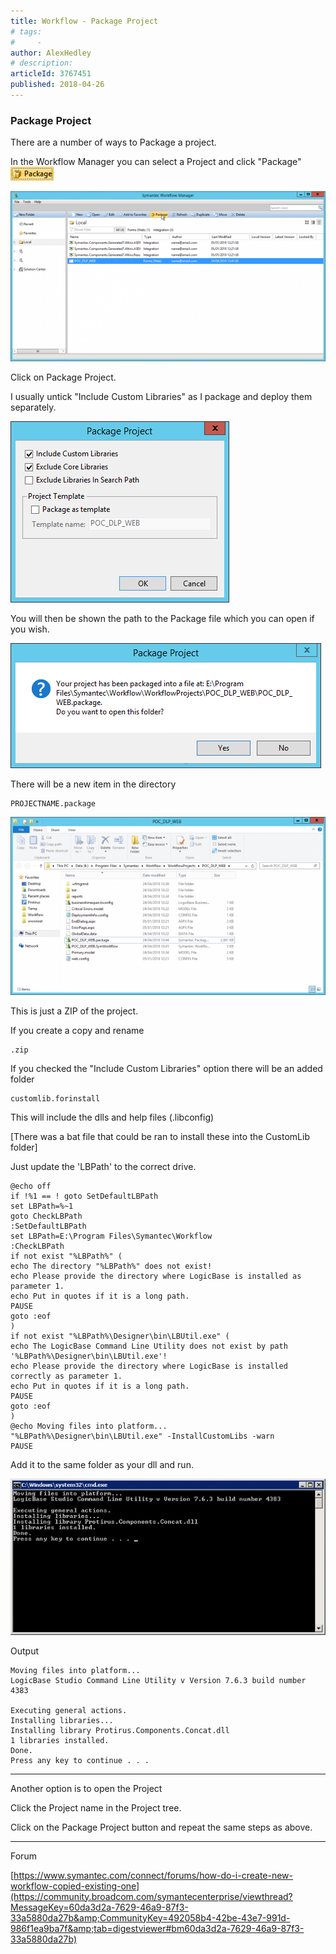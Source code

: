 ```yaml
---
title: Workflow - Package Project
# tags:
#     - 
author: AlexHedley
# description: 
articleId: 3767451
published: 2018-04-26
---
```


### Package Project
  
There are a number of ways to Package a project.
  
In the Workflow Manager you can select a Project and click "Package" ![Package_5](images\Package_5.png)
  
![Package_1](images\Package_1.png)
  
Click on Package Project.
  
I usually untick "Include Custom Libraries" as I package and deploy them separately.
  
![Package_2](images\Package_2.png)
  
You will then be shown the path to the Package file which you can open if you wish.
  
![Package_3](images\Package_3.png)
  
There will be a new item in the directory

    PROJECTNAME.package

![Package_4](images\Package_4.png)
  
This is just a ZIP of the project.
  
If you create a copy and rename

    .zip

If you checked the "Include Custom Libraries" option there will be an added folder

    customlib.forinstall

This will include the dlls and help files (.libconfig)
  
[There was a bat file that could be ran to install these into the CustomLib folder]
  
Just update the 'LBPath' to the correct drive.

    @echo off
    if !%1 == ! goto SetDefaultLBPath
    set LBPath=%~1
    goto CheckLBPath
    :SetDefaultLBPath
    set LBPath=E:\Program Files\Symantec\Workflow
    :CheckLBPath
    if not exist "%LBPath%" (
    echo The directory "%LBPath%" does not exist!
    echo Please provide the directory where LogicBase is installed as parameter 1.
    echo Put in quotes if it is a long path.
    PAUSE
    goto :eof
    )
    if not exist "%LBPath%\Designer\bin\LBUtil.exe" (
    echo The LogicBase Command Line Utility does not exist by path '%LBPath%\Designer\bin\LBUtil.exe'!
    echo Please provide the directory where LogicBase is installed correctly as parameter 1.
    echo Put in quotes if it is a long path.
    PAUSE
    goto :eof
    )
    @echo Moving files into platform...
    "%LBPath%\Designer\bin\LBUtil.exe" -InstallCustomLibs -warn
    PAUSE

Add it to the same folder as your dll and run.
  
![InstallLibsbat output](images\InstallLibsbatoutput.png)
  
Output

    Moving files into platform...
    LogicBase Studio Command Line Utility v Version 7.6.3 build number 4383
    
    Executing general actions.
    Installing libraries...
    Installing library Protirus.Components.Concat.dll
    1 libraries installed.
    Done.
    Press any key to continue . . .

---
  
Another option is to open the Project
  
Click the Project name in the Project tree.
  
Click on the Package Project button and repeat the same steps as above.
  
---
  
Forum
  
[https://www.symantec.com/connect/forums/how-do-i-create-new-workflow-copied-existing-one](https://community.broadcom.com/symantecenterprise/viewthread?MessageKey=60da3d2a-7629-46a9-87f3-33a5880da27b&amp;CommunityKey=492058b4-42be-43e7-991d-986f1ea9ba7f&amp;tab=digestviewer#bm60da3d2a-7629-46a9-87f3-33a5880da27b)
